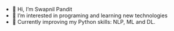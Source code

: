 - 👋 Hi, I’m Swapnil Pandit
- 👀 I’m interested in programing and learning new technologies
- 🌱 Currently improving my Python skills: NLP, ML and DL.

<!---
Swap02-droid/Swap02-droid is a ✨ special ✨ repository because its `README.md` (this file) appears on your GitHub profile.
You can click the Preview link to take a look at your changes.
--->
